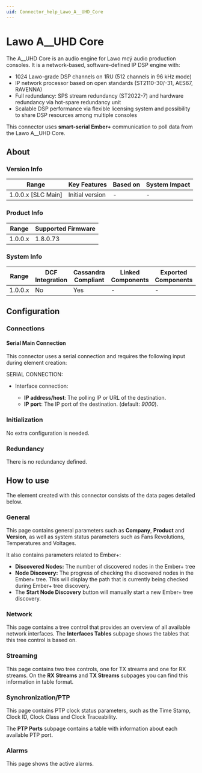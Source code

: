 ```yaml
---
uid: Connector_help_Lawo_A__UHD_Core
---
```


# Lawo A\_\_UHD Core

The A\_\_UHD Core is an audio engine for Lawo mcý audio production consoles. It is a network-based, software-defined IP DSP engine with:

- 1024 Lawo-grade DSP channels on 1RU (512 channels in 96 kHz mode)
- IP network processor based on open standards (ST2110-30/-31, AES67, RAVENNA)
- Full redundancy: SPS stream redundancy (ST2022-7) and hardware redundancy via hot-spare redundancy unit
- Scalable DSP performance via flexible licensing system and possibility to share DSP resources among multiple consoles

This connector uses **smart-serial Ember+** communication to poll data from the Lawo A\_\_UHD Core.

## About

### Version Info

| Range                | Key Features     | Based on     | System Impact     |
|----------------------|------------------|--------------|-------------------|
| 1.0.0.x \[SLC Main\] | Initial version  | \-           | \-                |

### Product Info

| Range     | Supported Firmware     |
|-----------|------------------------|
| 1.0.0.x   | 1.8.0.73               |

### System Info

| Range     | DCF Integration     | Cassandra Compliant     | Linked Components     | Exported Components     |
|-----------|---------------------|-------------------------|-----------------------|-------------------------|
| 1.0.0.x   | No                  | Yes                     | \-                    | \-                      |

## Configuration

### Connections

#### Serial Main Connection

This connector uses a serial connection and requires the following input during element creation:

SERIAL CONNECTION:

- Interface connection:

  - **IP address/host**: The polling IP or URL of the destination.
  - **IP port**: The IP port of the destination. (default: *9000*).

### Initialization

No extra configuration is needed.

### Redundancy

There is no redundancy defined.

## How to use

The element created with this connector consists of the data pages detailed below.

### General

This page contains general parameters such as **Company**, **Product** and **Version**, as well as system status parameters such as Fans Revolutions, Temperatures and Voltages.

It also contains parameters related to Ember+:

- **Discovered Nodes:** The number of discovered nodes in the Ember+ tree
- **Node Discovery:** The progress of checking the discovered nodes in the Ember+ tree. This will display the path that is currently being checked during Ember+ tree discovery.
- The **Start Node Discovery** button will manually start a new Ember+ tree discovery.

### Network

This page contains a tree control that provides an overview of all available network interfaces. The **Interfaces Tables** subpage shows the tables that this tree control is based on.

### Streaming

This page contains two tree controls, one for TX streams and one for RX streams. On the **RX Streams** and **TX Streams** subpages you can find this information in table format.

### Synchronization/PTP

This page contains PTP clock status parameters, such as the Time Stamp, Clock ID, Clock Class and Clock Traceability.

The **PTP Ports** subpage contains a table with information about each available PTP port.

### Alarms

This page shows the active alarms.
